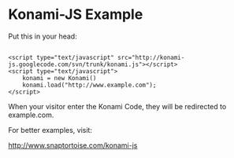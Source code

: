# Konami-JS Example #

Put this in your head:

```

<script type="text/javascript" src="http://konami-js.googlecode.com/svn/trunk/konami.js"></script>
<script type="text/javascript">
	konami = new Konami()
	konami.load("http://www.example.com");
</script>
```

When your visitor enter the Konami Code, they will be redirected to example.com.

For better examples, visit:

http://www.snaptortoise.com/konami-js